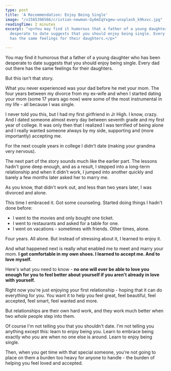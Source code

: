 ```yaml
---
type: post
title: 'A Recommendation: Enjoy Being Single'
image: "/v1565396566/cristian-newman-Gy6mIqYxgew-unsplash_k9kxvc.jpg"
readingTime: 2 minutes
excerpt: "<p>You may find it humorous that a father of a young daughter who has been
  desperate to date suggests that you should enjoy being single. Every dad out there
  has the same feelings for their daughters.</p>"

---
```

You may find it humorous that a father of a young daughter who has been desperate to date suggests that you should enjoy being single. Every dad out there has the same feelings for their daughters.

But this isn't that story.

What you never experienced was your dad before he met your mom. The four years between my divorce from my ex-wife and when I started dating your mom (some 17 years ago now) were some of the most instrumental in my life - all because I was single.

I never told you this, but I had my first girlfriend in Jr High. I know, crazy. And I dated someone almost every day between seventh grade and my first year of college. It was only then that I realized I was terrified of being alone and I really wanted someone always by my side, supporting and (more importantly) accepting me.

For the next couple years in college I didn't date (making your grandma very nervous).

The next part of the story sounds much like the earlier part. The lessons hadn't gone deep enough, and as a result, I stepped into a long-term relationship and when it didn't work, I jumped into another quickly and barely a few months later asked her to marry me.

As you know, that didn't work out, and less than two years later, I was divorced and alone.

This time I embraced it. Got some counseling. Started doing things I hadn't done before:

* I went to the movies and only bought one ticket.
* I went to restaurants and asked for a table for one.
* I went on vacations - sometimes with friends. Other times, alone.

Four years. All alone. But instead of stressing about it, I learned to enjoy it.

And what happened next is really what enabled me to meet and marry your mom. **I got comfortable in my own shoes. I learned to accept me. And to love myself.**

Here's what you need to know - **no one will ever be able to love you enough for you to feel better about yourself if you aren't already in love with yourself.**

Right now you're just enjoying your first relationship - hoping that it can do everything for you. You want it to help you feel great, feel beautiful, feel accepted, feel smart, feel wanted and more.

But relationships are their own hard work, and they work much better when two _whole_ people step into them.

Of course I'm not telling you that you shouldn't date. I'm not telling you anything except this: learn to enjoy being you. Learn to embrace being exactly who you are when no one else is around. Learn to enjoy being single.

Then, when you get time with that special someone, you're not going to place on them a burden too heavy for anyone to handle - the burden of helping you feel loved and accepted.